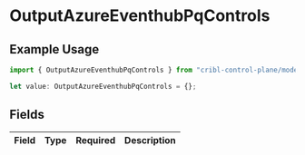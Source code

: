 # OutputAzureEventhubPqControls

## Example Usage

```typescript
import { OutputAzureEventhubPqControls } from "cribl-control-plane/models";

let value: OutputAzureEventhubPqControls = {};
```

## Fields

| Field       | Type        | Required    | Description |
| ----------- | ----------- | ----------- | ----------- |
